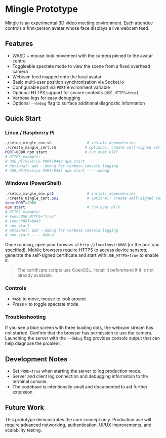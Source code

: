 # Mingle Prototype

Mingle is an experimental 3D video meeting environment. Each attendee controls a
first-person avatar whose face displays a live webcam feed.

## Features
- WASD + mouse look movement with the camera pinned to the avatar centre
- Toggleable spectate mode to view the scene from a fixed overhead camera
- Webcam feed mapped onto the local avatar
- Basic multi-user position synchronisation via Socket.io
- Configurable port via `PORT` environment variable
- Optional HTTPS support for secure contexts (`USE_HTTPS=true`)
- Verbose logs for easy debugging
- Optional `--debug` flag to surface additional diagnostic information

## Quick Start

### Linux / Raspberry Pi
```bash
./setup_mingle_env.sh                # install dependencies
./create_mingle_cert.sh             # optional: create self-signed cert
PORT=8080 npm start                 # run over HTTP
# HTTPS example:
# USE_HTTPS=true PORT=8443 npm start
# Optional: add --debug for verbose console logging
# USE_HTTPS=true PORT=8443 npm start -- --debug
```

### Windows (PowerShell)
```powershell
./setup_mingle_env.ps1               # install dependencies
./create_mingle_cert.ps1             # optional: create self-signed cert
$env:PORT=8080
npm start                            # run over HTTP
# HTTPS example:
# $env:USE_HTTPS="true"
# $env:PORT=8443
# npm start
# Optional: add --debug for verbose console logging
# npm start -- --debug
```

Once running, open your browser at `http://localhost:8080` (or the port you
specified). Mobile browsers require HTTPS to access device sensors; generate the
self-signed certificate and start with `USE_HTTPS=true` to enable it.

> The certificate scripts use OpenSSL. Install it beforehand if it is not already available.

### Controls
- `WASD` to move, mouse to look around
- Press `P` to toggle spectate mode

### Troubleshooting
If you see a blue screen with three loading dots, the webcam stream has not
started. Confirm that the browser has permission to use the camera. Launching
the server with the `--debug` flag provides console output that can help
diagnose the problem.

## Development Notes
- Set `PROD=true` when starting the server to log production mode.
- Server and client log connection and debugging information to the terminal
  console.
- The codebase is intentionally small and documented to aid further extension.

## Future Work
This prototype demonstrates the core concept only. Production use will require
advanced networking, authentication, UI/UX improvements, and scalability testing.
